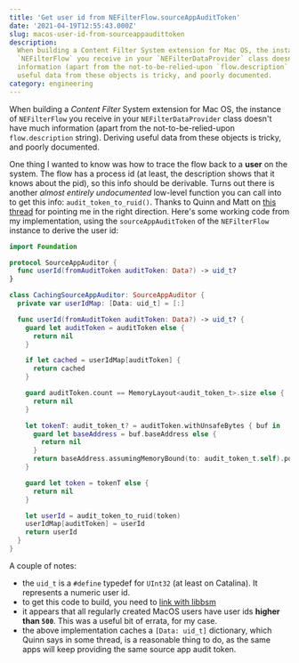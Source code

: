 ```yaml
---
title: 'Get user id from NEFilterFlow.sourceAppAuditToken'
date: '2021-04-19T12:55:43.000Z'
slug: macos-user-id-from-sourceappaudittoken
description:
  When building a Content Filter System extension for Mac OS, the instance of
  `NEFilterFlow` you receive in your `NEFilterDataProvider` class doesn't have much
  information (apart from the not-to-be-relied-upon `flow.description` string). Deriving
  useful data from these objects is tricky, and poorly documented.
category: engineering
---
```


When building a _Content Filter_ System extension for Mac OS, the instance of
`NEFilterFlow` you receive in your `NEFilterDataProvider` class doesn't have much
information (apart from the not-to-be-relied-upon `flow.description` string). Deriving
useful data from these objects is tricky, and poorly documented.

One thing I wanted to know was how to trace the flow back to a **user** on the system. The
flow has a process id (at least, the description shows that it knows about the pid), so
this info should be derivable. Turns out there is another _almost entirely undocumented_
low-level function you can call into to get this info: `audit_token_to_ruid()`. Thanks to
Quinn and Matt on [this thread](https://developer.apple.com/forums/thread/677517) for
pointing me in the right direction. Here's some working code from my implementation, using
the `sourceAppAuditToken` of the `NEFilterFlow` instance to derive the user id:

```swift
import Foundation

protocol SourceAppAuditor {
  func userId(fromAuditToken auditToken: Data?) -> uid_t?
}

class CachingSourceAppAuditor: SourceAppAuditor {
  private var userIdMap: [Data: uid_t] = [:]

  func userId(fromAuditToken auditToken: Data?) -> uid_t? {
    guard let auditToken = auditToken else {
      return nil
    }

    if let cached = userIdMap[auditToken] {
      return cached
    }

    guard auditToken.count == MemoryLayout<audit_token_t>.size else {
      return nil
    }

    let tokenT: audit_token_t? = auditToken.withUnsafeBytes { buf in
      guard let baseAddress = buf.baseAddress else {
        return nil
      }
      return baseAddress.assumingMemoryBound(to: audit_token_t.self).pointee
    }

    guard let token = tokenT else {
      return nil
    }

    let userId = audit_token_to_ruid(token)
    userIdMap[auditToken] = userId
    return userId
  }
}
```

A couple of notes:

- the `uid_t` is a `#define` typedef for `UInt32` (at least on Catalina). It represents a
  numeric user id.
- to get this code to build, you need to
  [link with libbsm](https://stackoverflow.com/questions/63315985/audit-token-to-pid-undefined-symbol)
- it appears that all regularly created MacOS users have user ids **higher than `500`**.
  This was a useful bit of errata, for my case.
- the above implementation caches a `[Data: uid_t]` dictionary, which Quinn says in some
  thread, is a reasonable thing to do, as the same apps will keep providing the same
  source app audit token.
